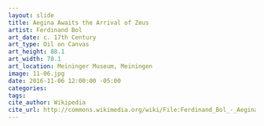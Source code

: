 ```yaml
---
layout: slide
title: Aegina Awaits the Arrival of Zeus
artist: Ferdinand Bol
art_date: c. 17th Century
art_type: Oil on Canvas
art_height: 88.1
art_width: 78.1
art_location: Meininger Museum, Meiningen
image: 11-06.jpg
date: 2016-11-06 12:00:00 -05:00
categories:
tags:
cite_author: Wikipedia
cite_url: http://commons.wikimedia.org/wiki/File:Ferdinand_Bol_-_Aegina_wacht_op_de_komst_van_Zeus.jpg
---
```

